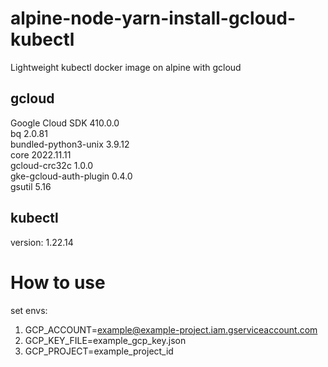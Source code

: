 # alpine-node-yarn-install-gcloud-kubectl
Lightweight kubectl docker image on alpine with gcloud

## gcloud
Google Cloud SDK 410.0.0  
bq 2.0.81  
bundled-python3-unix 3.9.12  
core 2022.11.11  
gcloud-crc32c 1.0.0  
gke-gcloud-auth-plugin 0.4.0  
gsutil 5.16  

## kubectl
version: 1.22.14 

# How to use
set envs:
1. GCP_ACCOUNT=example@example-project.iam.gserviceaccount.com
2. GCP_KEY_FILE=example_gcp_key.json
3. GCP_PROJECT=example_project_id
